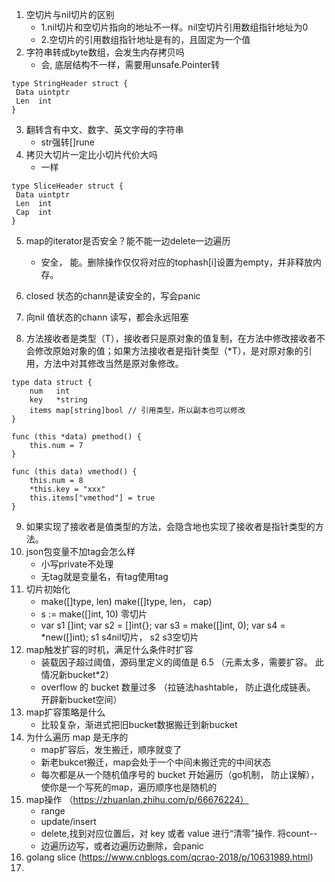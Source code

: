 1. 空切片与nil切片的区别
    - 1.nil切片和空切片指向的地址不一样。nil空切片引用数组指针地址为0 
    - 2.空切片的引用数组指针地址是有的，且固定为一个值
2. 字符串转成byte数组，会发生内存拷贝吗
    - 会, 底层结构不一样，需要用unsafe.Pointer转

```
type StringHeader struct {
 Data uintptr
 Len  int
}
```
3. 翻转含有中文、数字、英文字母的字符串
    - str强转[]rune
4. 拷贝大切片一定比小切片代价大吗
    - 一样
```
type SliceHeader struct {
 Data uintptr
 Len  int
 Cap  int
}
```

5. map的iterator是否安全？能不能一边delete一边遍历
   - 安全， 能。删除操作仅仅将对应的tophash[i]设置为empty，并非释放内存。

6. closed 状态的chann是读安全的，写会panic
7. 向nil 值状态的chann 读写，都会永远阻塞
8. 方法接收者是类型（T），接收者只是原对象的值复制，在方法中修改接收者不会修改原始对象的值；如果方法接收者是指针类型（*T），是对原对象的引用，方法中对其修改当然是原对象修改。
```
type data struct {
	num   int
	key   *string
	items map[string]bool // 引用类型，所以副本也可以修改
}

func (this *data) pmethod() {
	this.num = 7
}

func (this data) vmethod() {
	this.num = 8
	*this.key = "xxx"
	this.items["vmethod"] = true
}
```
9. 如果实现了接收者是值类型的方法，会隐含地也实现了接收者是指针类型的方法。
10. json包变量不加tag会怎么样
    - 小写private不处理
    - 无tag就是变量名，有tag使用tag
11. 切片初始化
    - make([]type, len)  make([]type, len， cap)
    - s := make([]int, 10) 零切片
    - var s1 []int; var s2 = []int{}; var s3 = make([]int, 0); var s4 = *new([]int); s1 s4nil切片， s2 s3空切片
12. map触发扩容的时机，满足什么条件时扩容
    - 装载因子超过阈值，源码里定义的阈值是 6.5 （元素太多，需要扩容。 此情况新bucket*2）
    - overflow 的 bucket 数量过多 （拉链法hashtable， 防止退化成链表。 开辟新bucket空间）
13. map扩容策略是什么
    - 比较复杂，渐进式把旧bucket数据搬迁到新bucket
14. 为什么遍历 map 是无序的
    - map扩容后，发生搬迁，顺序就变了
    - 新老bukcet搬迁，map会处于一个中间未搬迁完的中间状态
    - 每次都是从一个随机值序号的 bucket 开始遍历（go机制， 防止误解），使你是一个写死的map，遍历顺序也是随机的
15. map操作 （https://zhuanlan.zhihu.com/p/66676224）
    - range
    - update/insert
    - delete,找到对应位置后，对 key 或者 value 进行“清零”操作. 将count--
    - 边遍历边写，或者边遍历边删除，会panic
16. golang slice (https://www.cnblogs.com/qcrao-2018/p/10631989.html)
17. 